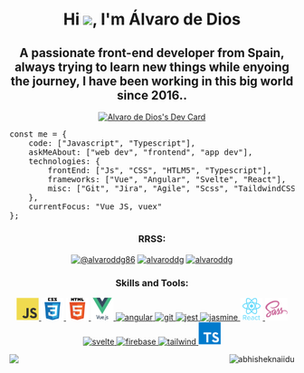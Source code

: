 <h1 align="center">Hi <img src="https://media.giphy.com/media/hvRJCLFzcasrR4ia7z/giphy.gif" width="25px">, I'm Álvaro de Dios</h1>
<h2 align="center">A passionate front-end developer from Spain, always trying to learn new things while enyoing the journey, I have been working in this big world since 2016..</h2>
<div align="center">
<a align="left" href="https://app.daily.dev/AlvaroDDG86"><img src="https://api.daily.dev/devcards/35906fed01054a54a0400c279d362593.png?r=p4l" width="200" alt="Alvaro de Dios's Dev Card"/></a>
<pre align="left">
const me = {
    code: ["Javascript", "Typescript"],
    askMeAbout: ["web dev", "frontend", "app dev"],
    technologies: {
        frontEnd: ["Js", "CSS", "HTLM5", "Typescript"],
        frameworks: ["Vue", "Angular", "Svelte", "React"],
        misc: ["Git", "Jira", "Agile", "Scss", "TaildwindCSS", "Jest"]
    },
    currentFocus: "Vue JS, vuex"
};
</pre>
</div>
<h3 align="center">RRSS:</h3>
<p align="center">
<a href="https://twitter.com/@alvaroddg86" target="blank"><img align="center" src="https://raw.githubusercontent.com/rahuldkjain/github-profile-readme-generator/master/src/images/icons/Social/twitter.svg" alt="@alvaroddg86" height="30" width="30" /></a>
<a href="https://www.linkedin.com/in/álvaro-de-dios-garcía" target="blank"><img align="center" src="https://raw.githubusercontent.com/peterthehan/peterthehan/master/assets/linkedin.svg" alt="alvaroddg" height="30" width="40" /></a>
<a href="https://www.hackerrank.com/alvaroddg" target="blank"><img align="center" src="https://raw.githubusercontent.com/rahuldkjain/github-profile-readme-generator/master/src/images/icons/Social/hackerrank.svg" alt="alvaroddg" height="30" width="40" /></a>
</p>

<h3 align="center">Skills and Tools:</h3>
<p align="center">
        <a href="https://developer.mozilla.org/en-US/docs/Web/JavaScript" target="_blank" rel="noreferrer"> <img
                src="https://raw.githubusercontent.com/devicons/devicon/master/icons/javascript/javascript-original.svg"
                alt="javascript" width="40" height="40" /> </a>
        <a href="https://www.w3schools.com/css/" target="_blank" rel="noreferrer"> <img
                src="https://raw.githubusercontent.com/devicons/devicon/master/icons/css3/css3-original-wordmark.svg"
                alt="css3" width="40" height="40" /> </a>
        <a href="https://www.w3.org/html/" target="_blank" rel="noreferrer"> <img
                src="https://raw.githubusercontent.com/devicons/devicon/master/icons/html5/html5-original-wordmark.svg"
                alt="html5" width="40" height="40" /> </a>
        <a href="https://vuejs.org/" target="_blank" rel="noreferrer"> <img
                src="https://raw.githubusercontent.com/devicons/devicon/master/icons/vuejs/vuejs-original-wordmark.svg"
                alt="vuejs" width="40" height="40" /> </a>
        <a href="https://angular.io" target="_blank" rel="noreferrer"> <img
                src="https://angular.io/assets/images/logos/angular/angular.svg" alt="angular" width="40" height="40" />
        </a>
        <a href="https://git-scm.com/" target="_blank" rel="noreferrer"> <img
                src="https://www.vectorlogo.zone/logos/git-scm/git-scm-icon.svg" alt="git" width="40" height="40" />
        </a>
        <a href="https://jestjs.io" target="_blank" rel="noreferrer"> <img
                src="https://www.vectorlogo.zone/logos/jestjsio/jestjsio-icon.svg" alt="jest" width="40" height="40" />
        </a>
        <a href="https://jasmine.github.io/" target="_blank" rel="noreferrer"> <img
                src="https://www.vectorlogo.zone/logos/jasmine/jasmine-icon.svg" alt="jasmine" width="40" height="40" />
        </a>
        <a href="https://reactjs.org/" target="_blank" rel="noreferrer"> <img
                src="https://raw.githubusercontent.com/devicons/devicon/master/icons/react/react-original-wordmark.svg"
                alt="react" width="40" height="40" /> </a>
        <a href="https://sass-lang.com" target="_blank" rel="noreferrer"> <img
                src="https://raw.githubusercontent.com/devicons/devicon/master/icons/sass/sass-original.svg" alt="sass"
                width="40" height="40" /> </a>
        <a href="https://svelte.dev" target="_blank" rel="noreferrer"> <img
                src="https://upload.wikimedia.org/wikipedia/commons/1/1b/Svelte_Logo.svg" alt="svelte" width="40"
                height="40" /> </a>
        <a href="https://firebase.google.com/" target="_blank" rel="noreferrer"> <img
                src="https://www.vectorlogo.zone/logos/firebase/firebase-icon.svg" alt="firebase" width="40"
                height="40" /> </a>
        <a href="https://tailwindcss.com/" target="_blank" rel="noreferrer"> <img
                src="https://www.vectorlogo.zone/logos/tailwindcss/tailwindcss-icon.svg" alt="tailwind" width="40"
                height="40" /> </a>
        <a href="https://www.typescriptlang.org/" target="_blank" rel="noreferrer"> <img
                src="https://raw.githubusercontent.com/devicons/devicon/master/icons/typescript/typescript-original.svg"
                alt="typescript" width="40" height="40" /> </a>
    </p>
<div align="center">
<img width=325 align="left" src="https://github-readme-stats.vercel.app/api/top-langs/?username=AlvaroDDG86&hide=c%23,powershell,Mathematica,Ruby,Objective-C,Objective-C%2b%2b,Cuda&title_color=61dafb&text_color=ffffff&icon_color=61dafb&bg_color=20232a&langs_count=8&layout=compact&border_color=61dafb&hide_border=true" />
<img align="right" src="https://github-readme-stats.vercel.app/api?username=AlvaroDDG86&show_icons=true&theme=gotham" alt="abhisheknaiidu" />
</div>
